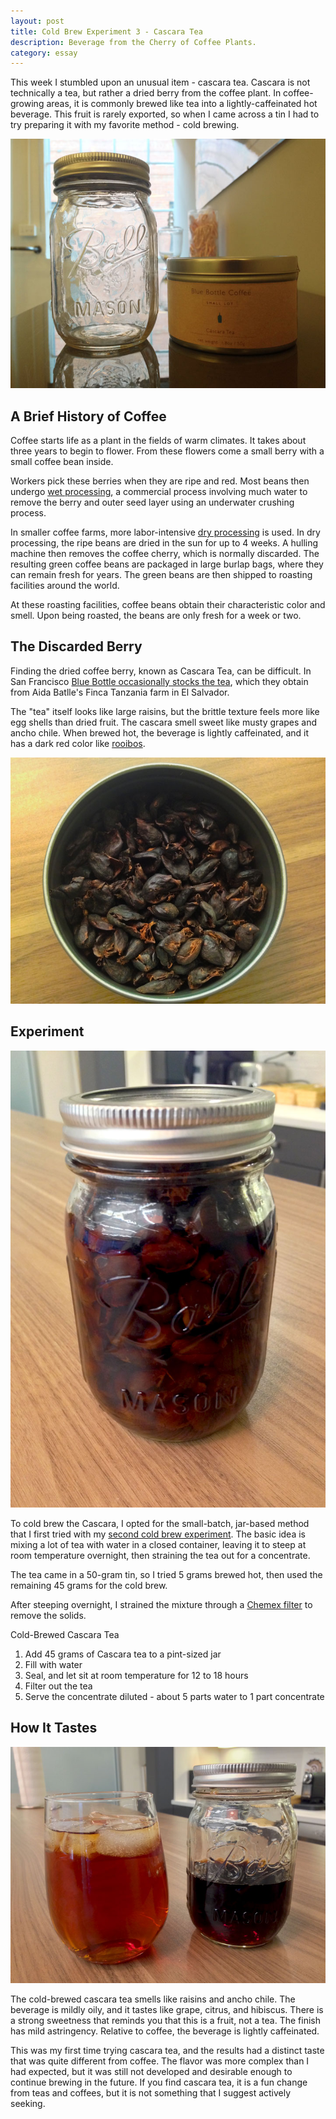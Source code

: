 ```yaml
---
layout: post
title: Cold Brew Experiment 3 - Cascara Tea
description: Beverage from the Cherry of Coffee Plants.
category: essay
---
```


This week I stumbled upon an unusual item - cascara tea. Cascara is not technically a tea, but rather a dried berry from the coffee plant. In coffee-growing areas, it is commonly brewed like tea into a lightly-caffeinated hot beverage. This fruit is rarely exported, so when I came across a tin I had to try preparing it with my favorite method - cold brewing.

<img class="full" src="/images/cascara/2.jpg" alt="Cascara Tea Cold Brew"/>

## A Brief History of Coffee 

Coffee starts life as a plant in the fields of warm climates. It takes about three years to begin to flower. From these flowers come a small berry with a small coffee bean inside. 

Workers pick these berries when they are ripe and red. Most beans then undergo [wet processing](http://en.wikipedia.org/wiki/Coffee_production#Wet_process), a commercial process involving much water to remove the berry and outer seed layer using an underwater crushing process. 

In smaller coffee farms, more labor-intensive [dry processing](http://en.wikipedia.org/wiki/Coffee_production#Dry_process) is used. In dry processing, the ripe beans are dried in the sun for up to 4 weeks. A hulling machine then removes the coffee cherry, which is normally discarded. The resulting green coffee beans are packaged in large burlap bags, where they can remain fresh for years. The green beans are then shipped to roasting facilities around the world. 

At these roasting facilities, coffee beans obtain their characteristic color and smell. Upon being roasted, the beans are only fresh for a week or two. 

## The Discarded Berry

Finding the dried coffee berry, known as Cascara Tea, can be difficult. In San Francisco [Blue Bottle occasionally stocks the tea](http://www.bluebottlecoffee.com/products/tanz-cascara), which they obtain from Aida Batlle's Finca Tanzania farm in El Salvador. 

The "tea" itself looks like large raisins, but the brittle texture feels more like egg shells than dried fruit. The cascara smell sweet like musty grapes and ancho chile. When brewed hot, the beverage is lightly caffeinated, and it has a dark red color like [rooibos](http://en.wikipedia.org/wiki/Rooibos).

<img class="full" src="/images/cascara/1.jpg" alt="Cascara Tea Cold Brew"/> 



## Experiment 

<img class="full" src="/images/cascara/3.jpg" alt="Cascara Tea Cold Brew"/>

To cold brew the Cascara, I opted for the small-batch, jar-based method that I first tried with my [second cold brew experiment](/cold-brew-tea-in-a-jar/). The basic idea is mixing a lot of tea with water in a closed container, leaving it to steep at room temperature overnight, then straining the tea out for a concentrate. 

The tea came in a 50-gram tin, so I tried 5 grams brewed hot, then used the remaining 45 grams for the cold brew.

After steeping overnight, I strained the mixture through a [Chemex filter](
http://www.amazon.com/gp/product/B0000YWF5E/ref=as_li_qf_sp_asin_il_tl?ie=UTF8&camp=1789&creative=9325&creativeASIN=B0000YWF5E&linkCode=as2&tag=sagacionlook-20) to remove the solids.


<div class="panel panel-info">
    <div class="panel-heading">
        Cold-Brewed Cascara Tea
    </div>
    <div class="panel-body">
        <ol>
            <li>Add 45 grams of Cascara tea to a pint-sized jar</li>
            <li>Fill with water</li>
            <li>Seal, and let sit at room temperature for 12 to 18 hours</li>
            <li>Filter out the tea</li>
            <li>Serve the concentrate diluted - about 5 parts water to 1 part concentrate</li>
        </ol>
    </div>
</div>

## How It Tastes

<img class="full" src="/images/cascara/4.jpg" alt="Cascara Tea Cold Brew"/>

The cold-brewed cascara tea smells like raisins and ancho chile. The beverage is mildly oily, and it tastes like grape, citrus, and hibiscus. There is a strong sweetness that reminds you that this is a fruit, not a tea. The finish has mild astringency. Relative to coffee, the beverage is lightly caffeinated. 

This was my first time trying cascara tea, and the results had a distinct taste that was quite different from coffee. The flavor was more complex than I had expected, but it was still not developed and desirable enough to continue brewing in the future. If you find cascara tea, it is a fun change from teas and coffees, but it is not something that I suggest actively seeking. 
